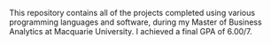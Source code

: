 This repository contains all of the projects completed using various programming languages and software, during my Master of Business Analytics at Macquarie University. I achieved a final GPA of 6.00/7. 
